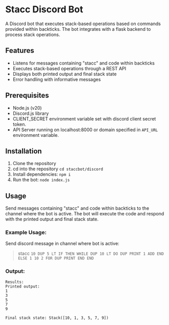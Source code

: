 # Stacc Discord Bot

A Discord bot that executes stack-based operations based on commands provided within backticks. The bot integrates with
a flask backend to process stack operations.

## Features

- Listens for messages containing "stacc" and code within backticks
- Executes stack-based operations through a REST API
- Displays both printed output and final stack state
- Error handling with informative messages

## Prerequisites

- Node.js (v20)
- Discord.js library
- CLIENT_SECRET environment variable set with discord client secret token.
- API Server running on localhost:8000 or domain specified in `API_URL` environment variable.

## Installation

1. Clone the repository
2. cd into the repository `cd staccbot/discord`
3. Install dependencies: `npm i`
4. Run the bot: `node index.js`

## Usage

Send messages containing "stacc" and code within backticks to the channel where the bot is active. The bot will execute
the code and respond with the printed output and final stack state.

### Example Usage:

Send discord message in channel where bot is active:
> stacc `10 DUP 5 LT IF THEN WHILE DUP 10 LT DO DUP PRINT 1 ADD END ELSE 1 10 2 FOR DUP PRINT END END`

### Output:

```
Results:
Printed output:
1
3
5
7
9

Final stack state: Stack([10, 1, 3, 5, 7, 9])
```